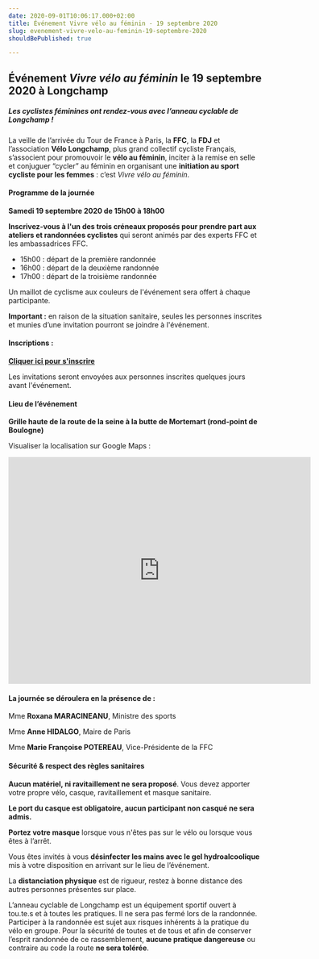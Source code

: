 ```yaml
---
date: 2020-09-01T10:06:17.000+02:00
title: Événement Vivre vélo au féminin - 19 septembre 2020
slug: evenement-vivre-velo-au-feminin-19-septembre-2020
shouldBePublished: true

---
```

## Événement _Vivre vélo au féminin_ le 19 septembre 2020 à Longchamp

##### **Les cyclistes féminines ont rendez-vous avec l’anneau cyclable de Longchamp !**

La veille de l’arrivée du Tour de France à Paris, la **FFC**, la **FDJ** et l’association **Vélo Longchamp**, plus grand collectif cycliste Français, s’associent pour promouvoir le **vélo au féminin**, inciter à la remise en selle et conjuguer “cycler” au féminin en organisant une **initiation au sport cycliste pour les femmes** : c’est _Vivre vélo au féminin_.

#### Programme de la journée

**Samedi 19 septembre 2020 de 15h00 à 18h00**

**Inscrivez-vous à l'un des trois créneaux proposés pour prendre part aux ateliers et randonnées cyclistes** qui seront animés par des experts FFC et les ambassadrices FFC.

* 15h00 : départ de la première randonnée
* 16h00 : départ de la deuxième randonnée
* 17h00 : départ de la troisième randonnée

Un maillot de cyclisme aux couleurs de l'événement sera offert à chaque participante.

**Important :** en raison de la situation sanitaire, seules les personnes inscrites et munies d’une invitation pourront se joindre à l'événement.

#### Inscriptions :

<a class="form" target="_blank" href="https://velo-longchamp.typeform.com/to/ZExF5qZg">**Cliquer ici pour s'inscrire**</a>

Les invitations seront envoyées aux personnes inscrites quelques jours avant l'événement.

#### Lieu de l’événement

**Grille haute de la route de la seine à la butte de Mortemart (rond-point de Boulogne)**

Visualiser la localisation sur Google Maps :

<iframe src="https://www.google.com/maps/embed?pb=!1m18!1m12!1m3!1d2625.357689581268!2d2.234204016070423!3d48.851389279286806!2m3!1f0!2f0!3f0!3m2!1i1024!2i768!4f13.1!3m3!1m2!1s0x47e67ad6db5bca13%3A0xae110f50bac53e28!2sRoute%20de%20la%20Seine%20%C3%80%20la%20Butte%20Mortemart%2C%2075016%20Paris!5e0!3m2!1sfr!2sfr!4v1598865605220!5m2!1sfr!2sfr" width="600" height="450" frameborder="0" style="border:0;" allowfullscreen="" aria-hidden="false" tabindex="0"></iframe>

#### **La journée se déroulera en la présence de :**

Mme **Roxana MARACINEANU**, Ministre des sports

Mme **Anne HIDALGO**, Maire de Paris

Mme **Marie Françoise POTEREAU**, Vice-Présidente de la FFC

#### 

#### **Sécurité & respect des règles sanitaires**

**Aucun matériel, ni ravitaillement ne sera proposé**. Vous devez apporter votre propre vélo, casque, ravitaillement et masque sanitaire.

**Le port du casque est obligatoire, aucun participant non casqué ne sera admis.**

**Portez votre masque** lorsque vous n'êtes pas sur le vélo ou lorsque vous êtes à l’arrêt.

Vous êtes invités à vous **désinfecter les mains avec le gel hydroalcoolique** mis à votre disposition en arrivant sur le lieu de l’événement.

La **distanciation physique** est de rigueur, restez à bonne distance des autres personnes présentes sur place.

L’anneau cyclable de Longchamp est un équipement sportif ouvert à tou.te.s et à toutes les pratiques. Il ne sera pas fermé lors de la randonnée. Participer à la randonnée est sujet aux risques inhérents à la pratique du vélo en groupe. Pour la sécurité de toutes et de tous et afin de conserver l’esprit randonnée de ce rassemblement, **aucune pratique dangereuse** ou contraire au code la route **ne sera tolérée**.